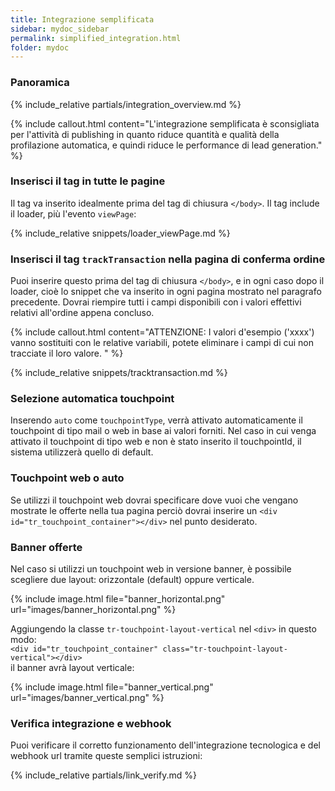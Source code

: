 ```yaml
---
title: Integrazione semplificata
sidebar: mydoc_sidebar
permalink: simplified_integration.html
folder: mydoc
---
```


### Panoramica
{% include_relative partials/integration_overview.md %}

{% include callout.html content="L'integrazione semplificata è sconsigliata per l'attività di publishing in quanto riduce quantità e qualità della profilazione automatica, e quindi riduce le performance di lead generation." %}

### Inserisci il tag in tutte le pagine
Il tag va inserito idealmente prima del tag di chiusura `</body>`.
Il tag include il loader, più l'evento `viewPage`:


{% include_relative snippets/loader_viewPage.md %}

### Inserisci il tag `trackTransaction` nella pagina di conferma ordine
Puoi inserire questo prima del tag di chiusura `</body>`, e in ogni caso dopo il loader, cioè lo snippet che va inserito in ogni pagina mostrato nel paragrafo precedente.
Dovrai riempire tutti i campi disponibili con i valori effettivi relativi all'ordine appena concluso.

{% include callout.html content="ATTENZIONE: I valori d'esempio ('xxxx') vanno sostituiti con le relative variabili, potete eliminare i campi di cui non tracciate il loro valore. " %}

{% include_relative snippets/tracktransaction.md %}

### Selezione automatica touchpoint
Inserendo `auto` come `touchpointType`, verrà attivato automaticamente il touchpoint di tipo mail o web in base ai valori forniti. Nel caso in cui venga attivato il touchpoint di tipo web e non è stato inserito il touchpointId, il sistema utilizzerà quello di default.

### Touchpoint web o auto
Se utilizzi il touchpoint web dovrai specificare dove vuoi che vengano mostrate le offerte nella tua pagina perciò dovrai inserire un `<div id="tr_touchpoint_container"></div>` nel punto desiderato. 

### Banner offerte
Nel caso si utilizzi un touchpoint web in versione banner, è possibile scegliere due layout: orizzontale (default) oppure verticale.

{% include image.html file="banner_horizontal.png" url="images/banner_horizontal.png" %}

Aggiungendo la classe `tr-touchpoint-layout-vertical` nel `<div>` in questo modo:<br>
 `<div id="tr_touchpoint_container" class="tr-touchpoint-layout-vertical"></div>` <br>
 il banner avrà layout verticale:

{% include image.html file="banner_vertical.png" url="images/banner_vertical.png" %}

### Verifica integrazione e webhook

Puoi verificare il corretto funzionamento dell'integrazione tecnologica e del webhook url tramite queste semplici istruzioni:

{% include_relative partials/link_verify.md %}
